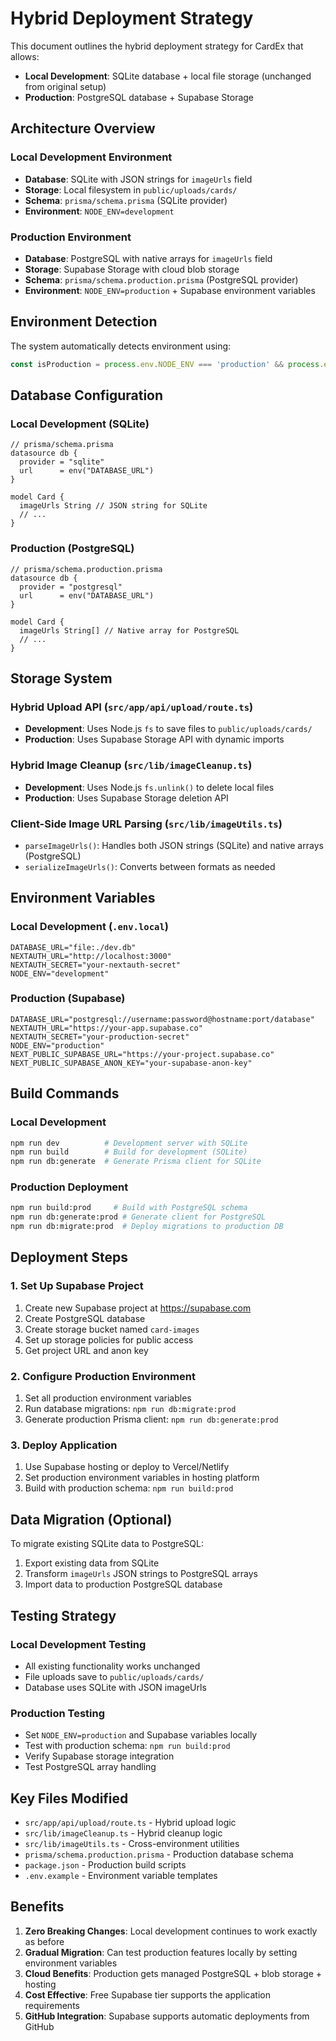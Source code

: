 # Hybrid Deployment Strategy

This document outlines the hybrid deployment strategy for CardEx that allows:
- **Local Development**: SQLite database + local file storage (unchanged from original setup)
- **Production**: PostgreSQL database + Supabase Storage

## Architecture Overview

### Local Development Environment
- **Database**: SQLite with JSON strings for `imageUrls` field
- **Storage**: Local filesystem in `public/uploads/cards/`
- **Schema**: `prisma/schema.prisma` (SQLite provider)
- **Environment**: `NODE_ENV=development`

### Production Environment  
- **Database**: PostgreSQL with native arrays for `imageUrls` field
- **Storage**: Supabase Storage with cloud blob storage
- **Schema**: `prisma/schema.production.prisma` (PostgreSQL provider)
- **Environment**: `NODE_ENV=production` + Supabase environment variables

## Environment Detection

The system automatically detects environment using:
```javascript
const isProduction = process.env.NODE_ENV === 'production' && process.env.NEXT_PUBLIC_SUPABASE_URL
```

## Database Configuration

### Local Development (SQLite)
```prisma
// prisma/schema.prisma
datasource db {
  provider = "sqlite"
  url      = env("DATABASE_URL")
}

model Card {
  imageUrls String // JSON string for SQLite
  // ...
}
```

### Production (PostgreSQL)
```prisma
// prisma/schema.production.prisma
datasource db {
  provider = "postgresql"
  url      = env("DATABASE_URL")
}

model Card {
  imageUrls String[] // Native array for PostgreSQL
  // ...
}
```

## Storage System

### Hybrid Upload API (`src/app/api/upload/route.ts`)
- **Development**: Uses Node.js `fs` to save files to `public/uploads/cards/`
- **Production**: Uses Supabase Storage API with dynamic imports

### Hybrid Image Cleanup (`src/lib/imageCleanup.ts`)
- **Development**: Uses Node.js `fs.unlink()` to delete local files
- **Production**: Uses Supabase Storage deletion API

### Client-Side Image URL Parsing (`src/lib/imageUtils.ts`)
- `parseImageUrls()`: Handles both JSON strings (SQLite) and native arrays (PostgreSQL)
- `serializeImageUrls()`: Converts between formats as needed

## Environment Variables

### Local Development (`.env.local`)
```env
DATABASE_URL="file:./dev.db"
NEXTAUTH_URL="http://localhost:3000"
NEXTAUTH_SECRET="your-nextauth-secret"
NODE_ENV="development"
```

### Production (Supabase)
```env
DATABASE_URL="postgresql://username:password@hostname:port/database"
NEXTAUTH_URL="https://your-app.supabase.co"  
NEXTAUTH_SECRET="your-production-secret"
NODE_ENV="production"
NEXT_PUBLIC_SUPABASE_URL="https://your-project.supabase.co"
NEXT_PUBLIC_SUPABASE_ANON_KEY="your-supabase-anon-key"
```

## Build Commands

### Local Development
```bash
npm run dev          # Development server with SQLite
npm run build        # Build for development (SQLite)
npm run db:generate  # Generate Prisma client for SQLite
```

### Production Deployment
```bash
npm run build:prod     # Build with PostgreSQL schema  
npm run db:generate:prod # Generate client for PostgreSQL
npm run db:migrate:prod  # Deploy migrations to production DB
```

## Deployment Steps

### 1. Set Up Supabase Project
1. Create new Supabase project at https://supabase.com
2. Create PostgreSQL database
3. Create storage bucket named `card-images`
4. Set up storage policies for public access
5. Get project URL and anon key

### 2. Configure Production Environment
1. Set all production environment variables
2. Run database migrations: `npm run db:migrate:prod`
3. Generate production Prisma client: `npm run db:generate:prod`

### 3. Deploy Application
1. Use Supabase hosting or deploy to Vercel/Netlify
2. Set production environment variables in hosting platform
3. Build with production schema: `npm run build:prod`

## Data Migration (Optional)

To migrate existing SQLite data to PostgreSQL:

1. Export existing data from SQLite
2. Transform `imageUrls` JSON strings to PostgreSQL arrays
3. Import data to production PostgreSQL database

## Testing Strategy

### Local Development Testing
- All existing functionality works unchanged
- File uploads save to `public/uploads/cards/`
- Database uses SQLite with JSON imageUrls

### Production Testing
- Set `NODE_ENV=production` and Supabase variables locally
- Test with production schema: `npm run build:prod`
- Verify Supabase storage integration
- Test PostgreSQL array handling

## Key Files Modified

- `src/app/api/upload/route.ts` - Hybrid upload logic
- `src/lib/imageCleanup.ts` - Hybrid cleanup logic  
- `src/lib/imageUtils.ts` - Cross-environment utilities
- `prisma/schema.production.prisma` - Production database schema
- `package.json` - Production build scripts
- `.env.example` - Environment variable templates

## Benefits

1. **Zero Breaking Changes**: Local development continues to work exactly as before
2. **Gradual Migration**: Can test production features locally by setting environment variables
3. **Cloud Benefits**: Production gets managed PostgreSQL + blob storage + hosting
4. **Cost Effective**: Free Supabase tier supports the application requirements
5. **GitHub Integration**: Supabase supports automatic deployments from GitHub